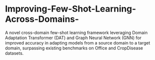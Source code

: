 # Improving-Few-Shot-Learning-Across-Domains-
A novel cross-domain few-shot learning framework leveraging Domain Adaptation Transformer (DAT) and Graph Neural Network (GNN) for improved accuracy in adapting models from a source domain to a target domain, surpassing existing benchmarks on Office and CropDisease datasets.
